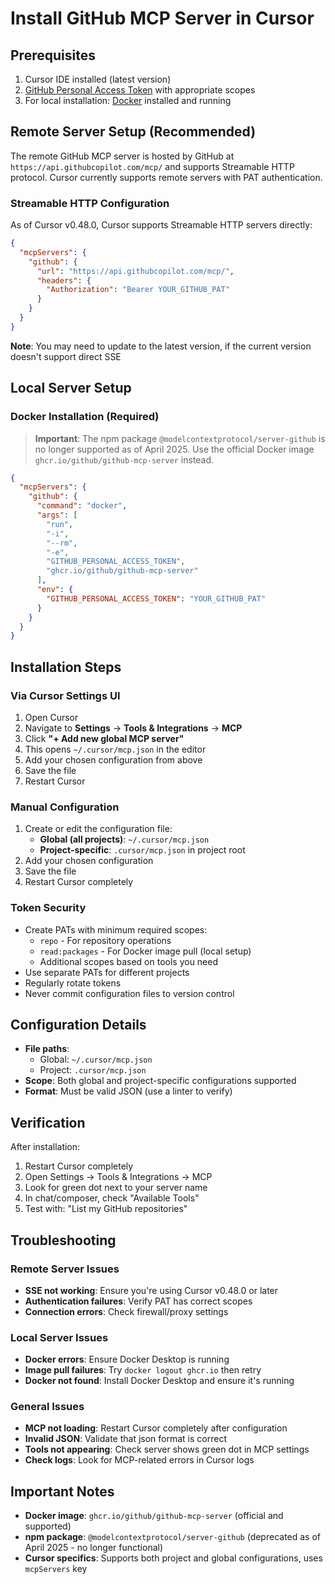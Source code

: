 # Install GitHub MCP Server in Cursor

## Prerequisites
1. Cursor IDE installed (latest version)
2. [GitHub Personal Access Token](https://github.com/settings/personal-access-tokens/new) with appropriate scopes
3. For local installation: [Docker](https://www.docker.com/) installed and running

## Remote Server Setup (Recommended)

The remote GitHub MCP server is hosted by GitHub at `https://api.githubcopilot.com/mcp/` and supports Streamable HTTP protocol. Cursor currently supports remote servers with PAT authentication.

### Streamable HTTP Configuration
As of Cursor v0.48.0, Cursor supports Streamable HTTP servers directly:

```json
{
  "mcpServers": {
    "github": {
      "url": "https://api.githubcopilot.com/mcp/",
      "headers": {
        "Authorization": "Bearer YOUR_GITHUB_PAT"
      }
    }
  }
}
```

**Note**: You may need to update to the latest version, if the current version doesn't support direct SSE

## Local Server Setup

### Docker Installation (Required)
> **Important**: The npm package `@modelcontextprotocol/server-github` is no longer supported as of April 2025. Use the official Docker image `ghcr.io/github/github-mcp-server` instead.

```json
{
  "mcpServers": {
    "github": {
      "command": "docker",
      "args": [
        "run",
        "-i",
        "--rm",
        "-e",
        "GITHUB_PERSONAL_ACCESS_TOKEN",
        "ghcr.io/github/github-mcp-server"
      ],
      "env": {
        "GITHUB_PERSONAL_ACCESS_TOKEN": "YOUR_GITHUB_PAT"
      }
    }
  }
}
```

## Installation Steps

### Via Cursor Settings UI
1. Open Cursor
2. Navigate to **Settings** → **Tools & Integrations** → **MCP**
3. Click **"+ Add new global MCP server"**
4. This opens `~/.cursor/mcp.json` in the editor
5. Add your chosen configuration from above
6. Save the file
7. Restart Cursor

### Manual Configuration
1. Create or edit the configuration file:
   - **Global (all projects)**: `~/.cursor/mcp.json`
   - **Project-specific**: `.cursor/mcp.json` in project root
2. Add your chosen configuration
3. Save the file
4. Restart Cursor completely

### Token Security
- Create PATs with minimum required scopes:
  - `repo` - For repository operations
  - `read:packages` - For Docker image pull (local setup)
  - Additional scopes based on tools you need
- Use separate PATs for different projects
- Regularly rotate tokens
- Never commit configuration files to version control

## Configuration Details

- **File paths**: 
  - Global: `~/.cursor/mcp.json`
  - Project: `.cursor/mcp.json`
- **Scope**: Both global and project-specific configurations supported
- **Format**: Must be valid JSON (use a linter to verify)

## Verification

After installation:
1. Restart Cursor completely
2. Open Settings → Tools & Integrations → MCP
3. Look for green dot next to your server name
4. In chat/composer, check "Available Tools"
5. Test with: "List my GitHub repositories"

## Troubleshooting

### Remote Server Issues
- **SSE not working**: Ensure you're using Cursor v0.48.0 or later
- **Authentication failures**: Verify PAT has correct scopes
- **Connection errors**: Check firewall/proxy settings

### Local Server Issues
- **Docker errors**: Ensure Docker Desktop is running
- **Image pull failures**: Try `docker logout ghcr.io` then retry
- **Docker not found**: Install Docker Desktop and ensure it's running

### General Issues
- **MCP not loading**: Restart Cursor completely after configuration
- **Invalid JSON**: Validate that json format is correct
- **Tools not appearing**: Check server shows green dot in MCP settings
- **Check logs**: Look for MCP-related errors in Cursor logs

## Important Notes

- **Docker image**: `ghcr.io/github/github-mcp-server` (official and supported)
- **npm package**: `@modelcontextprotocol/server-github` (deprecated as of April 2025 - no longer functional)
- **Cursor specifics**: Supports both project and global configurations, uses `mcpServers` key
